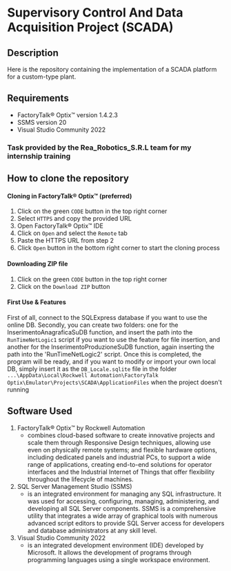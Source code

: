 # Supervisory Control And Data Acquisition Project (SCADA)
## Description
Here is the repository containing the implementation of a SCADA platform for a custom-type plant.

## Requirements
- FactoryTalk® Optix™ version 1.4.2.3
- SSMS version 20
- Visual Studio Community 2022

### Task provided by the Rea_Robotics_S.R.L team for my internship training

## How to clone the repository
#### Cloning in FactoryTalk® Optix™ (preferred)
1. Click on the green `CODE` button in the top right corner
2.  Select `HTTPS` and copy the provided URL
3.  Open FactoryTalk® Optix™ IDE
4.  Click on `Open` and select the `Remote` tab
5.  Paste the HTTPS URL from step 2
6.  Click `Open` button in the bottom right corner to start the cloning process

#### Downloading ZIP file
1. Click on the green `CODE` button in the top right corner
2. Click on the `Download ZIP` button

#### First Use & Features
First of all, connect to the SQLExpress database if you want to use the online DB. Secondly, you can create two folders: one for the InserimentoAnagraficaSuDB function, and insert the path into the `RunTimeNetLogic1` script if you want to use the feature for file insertion, and another for the InserimentoProduzioneSuDB function, again inserting the path into the 'RunTimeNetLogic2' script. Once this is completed, the program will be ready, and if you want to modify or import your own local DB, simply insert it as the `DB_Locale.sqlite` file in the folder `...\AppData\Local\Rockwell Automation\FactoryTalk Optix\Emulator\Projects\SCADA\ApplicationFiles` when the project doesn't running

## Software Used
1. FactoryTalk® Optix™ by Rockwell Automation
   - combines cloud-based software to create innovative projects and scale them through Responsive Design techniques, allowing use even on physically remote
     systems; and flexible hardware options, including dedicated panels and industrial PCs, to support a wide range of applications, creating end-to-end solutions
     for operator interfaces and the Industrial Internet of Things that offer flexibility throughout the lifecycle of machines.
2. SQL Server Management Studio (SSMS)
   - is an integrated environment for managing any SQL infrastructure. It was used for accessing, configuring, managing, administering, and developing all SQL
     Server components. SSMS is a comprehensive utility that integrates a wide array of graphical tools with numerous advanced script editors to provide SQL
     Server access for developers and database administrators at any skill level.
3. Visual Studio Community 2022
   - is an integrated development environment (IDE) developed by Microsoft. It allows the development of programs through programming languages using a single
     workspace environment.
